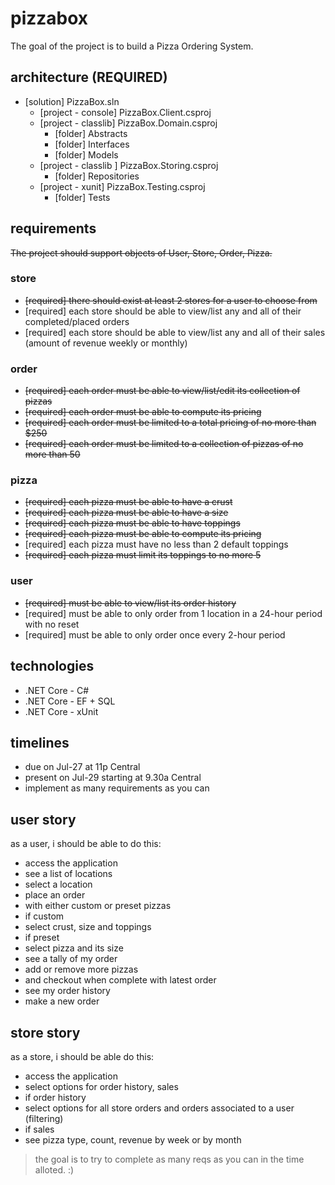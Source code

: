 # pizzabox

The goal of the project is to build a Pizza Ordering System.

## architecture (REQUIRED)

+ [solution] PizzaBox.sln
  + [project - console] PizzaBox.Client.csproj
  + [project - classlib] PizzaBox.Domain.csproj
    + [folder] Abstracts
    + [folder] Interfaces
    + [folder] Models
  + [project - classlib ] PizzaBox.Storing.csproj
    + [folder] Repositories
  + [project - xunit] PizzaBox.Testing.csproj
    + [folder] Tests

## requirements

~~The project should support objects of User, Store, Order, Pizza.~~

### store

+ ~~[required] there should exist at least 2 stores for a user to choose from~~
+ [required] each store should be able to view/list any and all of their completed/placed orders
+ [required] each store should be able to view/list any and all of their sales (amount of revenue weekly or monthly)

### order

+ ~~[required] each order must be able to view/list/edit its collection of pizzas~~
+ ~~[required] each order must be able to compute its pricing~~
+ ~~[required] each order must be limited to a total pricing of no more than $250~~
+ ~~[required] each order must be limited to a collection of pizzas of no more than 50~~

### pizza

+ ~~[required] each pizza must be able to have a crust~~
+ ~~[required] each pizza must be able to have a size~~
+ ~~[required] each pizza must be able to have toppings~~
+ ~~[required] each pizza must be able to compute its pricing~~
+ [required] each pizza must have no less than 2 default toppings
+ ~~[required] each pizza must limit its toppings to no more 5~~

### user

+ ~~[required] must be able to view/list its order history~~
+ [required] must be able to only order from 1 location in a 24-hour period with no reset
+ [required] must be able to only order once every 2-hour period

## technologies

+ .NET Core - C#
+ .NET Core - EF + SQL
+ .NET Core - xUnit

## timelines

+ due on Jul-27 at 11p Central
+ present on Jul-29 starting at 9.30a Central
+ implement as many requirements as you can

## user story

as a user, i should be able to do this:

+ access the application
+ see a list of locations
+ select a location
+ place an order
+ with either custom or preset pizzas
+ if custom
+ select crust, size and toppings
+ if preset
+ select pizza and its size
+ see a tally of my order
+ add or remove more pizzas
+ and checkout when complete with latest order
+ see my order history
+ make a new order

## store story

as a store, i should be able do this:

+ access the application
+ select options for order history, sales
+ if order history
+ select options for all store orders and orders associated to a user (filtering)
+ if sales
+ see pizza type, count, revenue by week or by month

> the goal is to try to complete as many reqs as you can in the time alloted. :)
